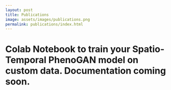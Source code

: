 ```yaml
---
layout: post
title: Publications
image: assets/images/publications.png
permalink: publications/index.html
---
```


# Colab Notebook to train your Spatio-Temporal PhenoGAN model on custom data. Documentation coming soon.

<script src="https://gist.github.com/dhruvsheth-ai/22ef9f8955bc701cb39841105898e877.js"></script>
